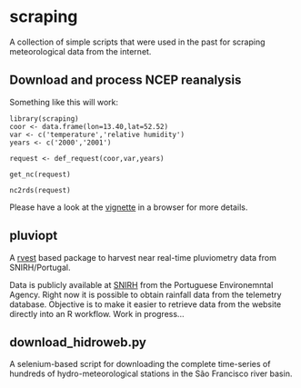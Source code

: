 # scraping
A collection of simple scripts that were used in the past for scraping meteorological data from the internet.

## Download and process NCEP reanalysis

Something like this will work:

```
library(scraping)
coor <- data.frame(lon=13.40,lat=52.52)
var <- c('temperature','relative humidity')
years <- c('2000','2001')

request <- def_request(coor,var,years)

get_nc(request)

nc2rds(request)

```

Please have a look at the [vignette](vignettes/get_ncep_reanalysis.html) in a browser for more details.

## pluviopt
A [rvest](https://blog.rstudio.com/2014/11/24/rvest-easy-web-scraping-with-r/) based package to harvest near real-time pluviometry data from SNIRH/Portugal.

Data is publicly available at [SNIRH](http://snirh.apambiente.pt/) from the Portuguese Environemntal Agency. Right now it is possible to obtain rainfall data from the telemetry database. Objective is to make it easier to retrieve data from the website directly into an R workflow. Work in progress...

## download_hidroweb.py

A selenium-based script for downloading the complete time-series of hundreds of hydro-meteorological stations in the São Francisco river basin.
